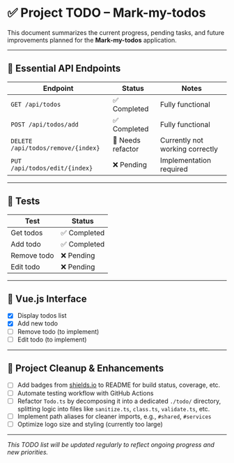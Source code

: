 # ✅ Project TODO – Mark-my-todos

This document summarizes the current progress, pending tasks, and future improvements planned for the **Mark-my-todos** application.

---

## 🔌 Essential API Endpoints

| Endpoint                           | Status            | Notes                            |
|------------------------------------|-------------------|----------------------------------|
| `GET /api/todos`                   | ✅ Completed      | Fully functional                |
| `POST /api/todos/add`              | ✅ Completed      | Fully functional                |
| `DELETE /api/todos/remove/{index}` | 🚧 Needs refactor | Currently not working correctly |
| `PUT /api/todos/edit/{index}`      | ❌ Pending        | Implementation required         |

---

## 🧪 Tests

| Test                  | Status       |
|-----------------------|--------------|
| Get todos             | ✅ Completed |
| Add todo              | ✅ Completed |
| Remove todo           | ❌ Pending   |
| Edit todo             | ❌ Pending   |

---

## 🎨 Vue.js Interface

- [X] Display todos list
- [X] Add new todo
- [ ] Remove todo (to implement)
- [ ] Edit todo (to implement)

---

## 🧹 Project Cleanup & Enhancements

- [ ] Add badges from [shields.io](https://shields.io) to README for build status, coverage, etc.
- [ ] Automate testing workflow with GitHub Actions
- [ ] Refactor `Todo.ts` by decomposing it into a dedicated `./todo/` directory, splitting logic into files like `sanitize.ts`, `class.ts`, `validate.ts`, etc.
- [ ] Implement path aliases for cleaner imports, e.g., `#shared`, `#services`
- [ ] Optimize logo size and styling (currently too large)

---

*This TODO list will be updated regularly to reflect ongoing progress and new priorities.*